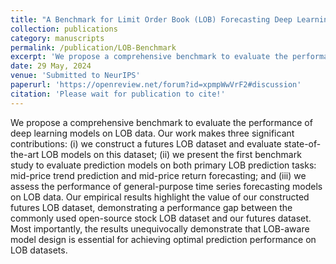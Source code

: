 ```yaml
---
title: "A Benchmark for Limit Order Book (LOB) Forecasting Deep Learning Models"
collection: publications
category: manuscripts
permalink: /publication/LOB-Benchmark
excerpt: 'We propose a comprehensive benchmark to evaluate the performance of deep learning models on LOB data. Our work makes three significant contributions: (i) we construct a futures LOB dataset and evaluate state-of-the-art LOB models on this dataset; (ii) we present the first benchmark study to evaluate prediction models on both primary LOB prediction tasks: mid-price trend prediction and mid-price return forecasting; and (iii) we assess the performance of general-purpose time series forecasting models on LOB data. Our empirical results highlight the value of our constructed futures LOB dataset, demonstrating a performance gap between the commonly used open-source stock LOB dataset and our futures dataset. Most importantly, the results unequivocally demonstrate that LOB-aware model design is essential for achieving optimal prediction performance on LOB datasets.'
date: 29 May, 2024
venue: 'Submitted to NeurIPS'
paperurl: 'https://openreview.net/forum?id=xpmpWwVrF2#discussion'
citation: 'Please wait for publication to cite!'
---
```

We propose a comprehensive benchmark to evaluate the performance of deep learning models on LOB data. Our work makes three significant contributions: (i) we construct a futures LOB dataset and evaluate state-of-the-art LOB models on this dataset; (ii) we present the first benchmark study to evaluate prediction models on both primary LOB prediction tasks: mid-price trend prediction and mid-price return forecasting; and (iii) we assess the performance of general-purpose time series forecasting models on LOB data. Our empirical results highlight the value of our constructed futures LOB dataset, demonstrating a performance gap between the commonly used open-source stock LOB dataset and our futures dataset. Most importantly, the results unequivocally demonstrate that LOB-aware model design is essential for achieving optimal prediction performance on LOB datasets.


